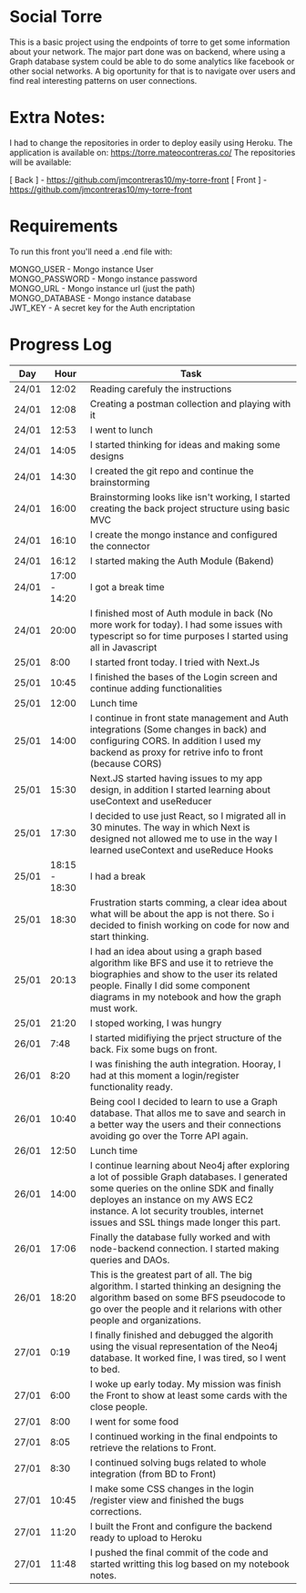 # Social Torre

This is a basic project using the endpoints of torre to get some information about your network. The major part done was on backend, where using a Graph database system could be able to do some analytics like facebook or other social networks. A big oportunity for that is to navigate over users and find real interesting patterns on user connections.

#   Extra Notes:

I had to change the repositories in order to deploy easily using Heroku.
The application is available on: https://torre.mateocontreras.co/
The repositories will be available:

[ Back ] - https://github.com/jmcontreras10/my-torre-front
[ Front ] - https://github.com/jmcontreras10/my-torre-front


# Requirements

To run this front you'll need a .end file with:

MONGO_USER - Mongo instance User<br/>
MONGO_PASSWORD - Mongo instance password<br/>
MONGO_URL - Mongo instance url (just the path)<br/>
MONGO_DATABASE  - Mongo instance database<br/>
JWT_KEY - A secret key for the Auth encriptation<br/>


# Progress Log

| Day   | Hour          | Task                                                                                                                                                                                                                                                                  |
|-------|---------------|-----------------------------------------------------------------------------------------------------------------------------------------------------------------------------------------------------------------------------------------------------------------------|
| 24/01 | 12:02         | Reading carefuly the instructions                                                                                                                                                                                                                                     |
| 24/01 | 12:08         | Creating a postman collection and playing with it                                                                                                                                                                                                                     |
| 24/01 | 12:53         | I went to lunch                                                                                                                                                                                                                                                       |
| 24/01 | 14:05         | I started thinking for ideas and making some designs                                                                                                                                                                                                                  |
| 24/01 | 14:30         | I created the git repo and continue the brainstorming                                                                                                                                                                                                                 |
| 24/01 | 16:00         | Brainstorming looks like isn't working, I started creating the back project structure using basic MVC                                                                                                                                                                 |
| 24/01 | 16:10         | I create the mongo instance and configured the connector                                                                                                                                                                                                              |
| 24/01 | 16:12         | I started making the Auth Module (Bakend)                                                                                                                                                                                                                             |
| 24/01 | 17:00 - 14:20 | I got a break time                                                                                                                                                                                                                                                    |
| 24/01 | 20:00         | I finished most of Auth module in back (No more work for today). I had some issues with typescript so for time purposes I started using all in Javascript                                                                                                             |
| 25/01 | 8:00          | I started front today. I tried with Next.Js                                                                                                                                                                                                                           |
| 25/01 | 10:45         | I finished the bases of the Login screen and continue adding functionalities                                                                                                                                                                                          |
| 25/01 | 12:00         | Lunch time                                                                                                                                                                                                                                                            |
| 25/01 | 14:00         | I continue in front state management and Auth integrations (Some changes in back) and configuring CORS. In addition I used my backend as proxy for retrive info to front (because CORS)                                                                               |
| 25/01 | 15:30         | Next.JS started having issues to my app design, in addition I started learning about useContext and useReducer                                                                                                                                                        |
| 25/01 | 17:30         | I decided to use just React, so I migrated all in 30 minutes. The way in which Next is designed not allowed me to use in the way I learned useContext and useReduce Hooks                                                                                             |
| 25/01 | 18:15 - 18:30 | I had a break                                                                                                                                                                                                                                                         |
| 25/01 | 18:30         | Frustration starts comming, a clear idea about what will be about the app is not there. So i decided to finish working on code for now and start thinking.                                                                                                            |
| 25/01 | 20:13         | I had an idea about using a graph based algorithm like BFS and use it to retrieve the biographies and show to the user its related people. Finally I did some component diagrams in my notebook and how the graph must work.                                          |
| 25/01 | 21:20         | I stoped working, I was hungry                                                                                                                                                                                                                                        |
| 26/01 | 7:48          | I started midifiying the prject structure of the back. Fix some bugs on front.                                                                                                                                                                                        |
| 26/01 | 8:20          | I was finishing the auth integration. Hooray, I had at this moment a login/register functionality ready.                                                                                                                                                              |
| 26/01 | 10:40         | Being cool I decided to learn to use a Graph database. That allos me to save and search in a better way the users and their connections avoiding go over the Torre API again.                                                                                         |
| 26/01 | 12:50         | Lunch time                                                                                                                                                                                                                                                            |
| 26/01 | 14:00         | I continue learning about Neo4j after exploring a lot of possible Graph databases. I generated some queries on the online SDK and finally deployes an instance on my AWS EC2 instance. A lot security troubles, internet issues and SSL things made longer this part. |
| 26/01 | 17:06         | Finally the database fully worked and with node-backend connection. I started making queries and DAOs.                                                                                                                                                                |
| 26/01 | 18:20         | This is the greatest part of all. The big algorithm. I started thinking an designing the algorithm based on some BFS pseudocode to go over the people and it relarions with other people and organizations.                                                           |
| 27/01 | 0:19          | I finally finished and debugged the algorith using the visual representation of the Neo4j database. It worked fine, I was tired, so I went to bed.                                                                                                                    |
| 27/01 | 6:00          | I woke up early today. My mission was finish the Front to show at least some cards with the close people.                                                                                                                                                             |
| 27/01 | 8:00          | I went for some food                                                                                                                                                                                                                                                  |
| 27/01 | 8:05          | I continued working in the final endpoints to retrieve the relations to Front.                                                                                                                                                                                        |
| 27/01 | 8:30          | I continued solving bugs related to whole integration (from BD to Front)                                                                                                                                                                                              |
| 27/01 | 10:45         | I make some CSS changes in the login /register view and finished the bugs corrections.                                                                                                                                                                                |
| 27/01 | 11:20         | I built the Front and configure the backend ready to upload to Heroku                                                                                                                                                                                                 |
| 27/01 | 11:48         | I pushed the final commit of the code and started writting this log based on my notebook notes.                                                                                                                                                                       |
